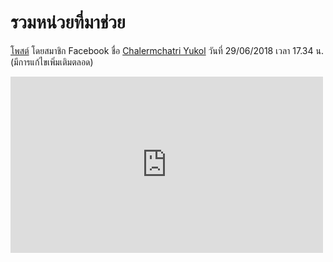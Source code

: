 ---
---

# รวมหน่วยที่มาช่วย

[โพสต์](https://www.facebook.com/cyukol/posts/10150994398849981) โดยสมาชิก Facebook ชื่อ [Chalermchatri Yukol](https://www.facebook.com/cyukol/) วันที่ 29/06/2018 เวลา 17.34 น. (มีการแก้ไขเพิ่มเติมตลอด)

<iframe src="https://web.facebook.com/plugins/post.php?href=https%3A%2F%2Fweb.facebook.com%2Fcyukol%2Fposts%2F10150994398849981&width=500" width="500" height="282" style="border:none;overflow:hidden" scrolling="no" frameborder="0" allowTransparency="true" allow="encrypted-media"></iframe>